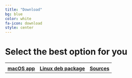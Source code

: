 ```yaml
---
title: "Download"
bg: blue
color: white
fa-icon: download
style: center
---
```


# Select the best option for you

<table style="width:100%">
<div class="center-me">
  <tr>
    <td><i class="fa fa-apple fa-big" aria-hidden="true"></i></td>
    <td><i class="fa fa-linux fa-big" aria-hidden="true"></i></td>
    <td><i class="fa fa-github fa-big" aria-hidden="true"></i></td>
  </tr>
  <tr>
    <td><strong><a
    href="https://github.com/muammar/mkchromecast/releases/download/0.2.9.1/mkchromecast_v0.2.9.1.dmg">macOS app</a></strong></td>
    <td><strong><a href="https://github.com/muammar/mkchromecast/releases/download/0.2.9.1/mkchromecast_0.2.9.1-1_all.deb">Linux deb package</a></strong></td>
    <td><strong><a href="https://github.com/muammar/mkchromecast/#from-sources">Sources</a></strong></td>
  </tr>
</div>
</table>
